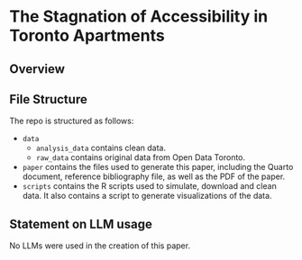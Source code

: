 # The Stagnation of Accessibility in Toronto Apartments

## Overview


## File Structure

The repo is structured as follows:

-   `data`
    - `analysis_data` contains clean data. 
    -  `raw_data` contains original data from Open Data Toronto.
-   `paper` contains the files used to generate this paper, including the Quarto document, reference bibliography file, as well as the PDF of the paper. 
-   `scripts` contains the R scripts used to simulate, download and clean data. It also contains a script to generate visualizations of the data. 


## Statement on LLM usage
No LLMs were used in the creation of this paper. 
